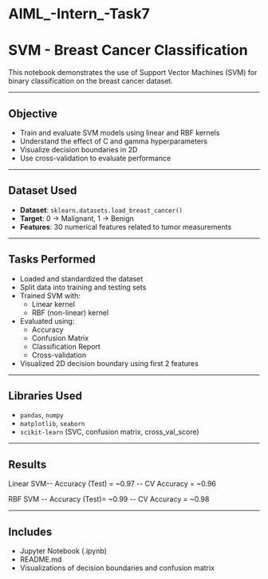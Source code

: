 # AIML_-Intern_-Task7
# SVM - Breast Cancer Classification

This notebook demonstrates the use of Support Vector Machines (SVM) for binary classification on the breast cancer dataset.

---

## Objective

- Train and evaluate SVM models using linear and RBF kernels
- Understand the effect of C and gamma hyperparameters
- Visualize decision boundaries in 2D
- Use cross-validation to evaluate performance

---

## Dataset Used

- **Dataset**: `sklearn.datasets.load_breast_cancer()`
- **Target**: 0 → Malignant, 1 → Benign
- **Features**: 30 numerical features related to tumor measurements

---

## Tasks Performed

- Loaded and standardized the dataset
- Split data into training and testing sets
- Trained SVM with:
  - Linear kernel
  - RBF (non-linear) kernel
- Evaluated using:
  - Accuracy
  - Confusion Matrix
  - Classification Report
  - Cross-validation
- Visualized 2D decision boundary using first 2 features

---

## Libraries Used

- `pandas`, `numpy`
- `matplotlib`, `seaborn`
- `scikit-learn` (SVC, confusion matrix, cross_val_score)

---

## Results
 Linear SVM-- Accuracy (Test) = ~0.97 
           -- CV Accuracy    = ~0.96
           
 RBF SVM   --  Accuracy (Test)= ~0.99 
           --  CV Accuracy    = ~0.98 
           
---

## Includes
  - Jupyter Notebook (.ipynb)
  - README.md
  - Visualizations of decision boundaries and confusion matrix

